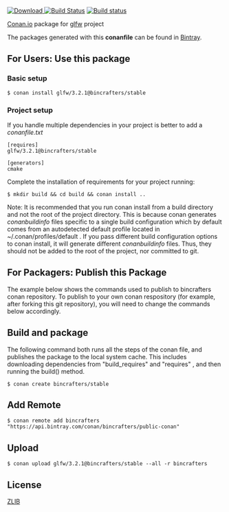 [ ![Download](https://api.bintray.com/packages/bincrafters/public-conan/glfw%3Abincrafters/images/download.svg) ](https://bintray.com/bincrafters/public-conan/glfw%3Abincrafters/_latestVersion)
[![Build Status](https://travis-ci.org/bincrafters/conan-glfw.svg?branch=stable%2F3.2.1)](https://travis-ci.org/bincrafters/conan-glfw)
[![Build status](https://ci.appveyor.com/api/projects/status/8d1mon7v51qa2jaw?svg=true)](https://ci.appveyor.com/project/BinCrafters/conan-glfw)

[Conan.io](https://conan.io) package for [glfw](https://github.com/glfw/glfw) project

The packages generated with this **conanfile** can be found in [Bintray](https://bintray.com/bincrafters/public-conan/glfw%3Abincrafters).

## For Users: Use this package

### Basic setup

    $ conan install glfw/3.2.1@bincrafters/stable

### Project setup

If you handle multiple dependencies in your project is better to add a *conanfile.txt*

    [requires]
    glfw/3.2.1@bincrafters/stable

    [generators]
    cmake

Complete the installation of requirements for your project running:

    $ mkdir build && cd build && conan install ..

Note: It is recommended that you run conan install from a build directory and not the root of the project directory.  This is because conan generates *conanbuildinfo* files specific to a single build configuration which by default comes from an autodetected default profile located in ~/.conan/profiles/default .  If you pass different build configuration options to conan install, it will generate different *conanbuildinfo* files.  Thus, they should not be added to the root of the project, nor committed to git.

## For Packagers: Publish this Package

The example below shows the commands used to publish to bincrafters conan repository. To publish to your own conan respository (for example, after forking this git repository), you will need to change the commands below accordingly.

## Build and package

The following command both runs all the steps of the conan file, and publishes the package to the local system cache.  This includes downloading dependencies from "build_requires" and "requires" , and then running the build() method.

    $ conan create bincrafters/stable

## Add Remote

    $ conan remote add bincrafters "https://api.bintray.com/conan/bincrafters/public-conan"

## Upload

    $ conan upload glfw/3.2.1@bincrafters/stable --all -r bincrafters

## License
[ZLIB](https://github.com/glfw/glfw/blob/master/LICENSE.md)